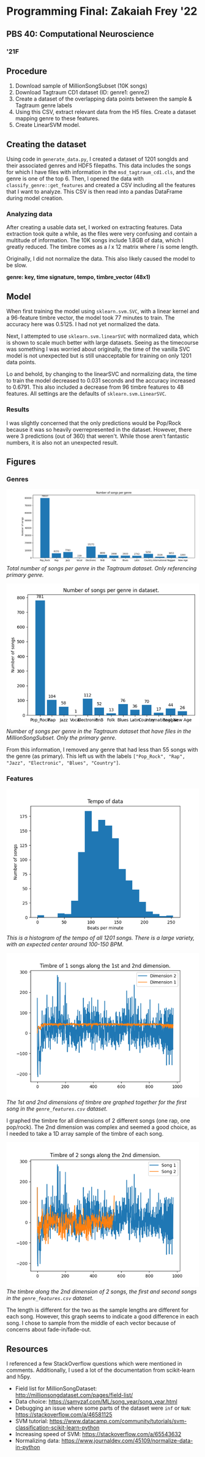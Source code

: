 # Programming Final: Zakaiah Frey '22
## PBS 40: Computational Neuroscience
### '21F

## Procedure
1. Download sample of MillionSongSubset (10K songs)
2. Download Tagtraum CD1 dataset (ID: genre1: genre2)
3. Create a dataset of the overlapping data points between the sample & Tagtraum genre labels
4. Using this CSV, extract relevant data from the H5 files. Create a dataset mapping genre to these features.
5. Create LinearSVM model. 

## Creating the dataset
Using code in `generate_data.py`, I created a dataset of 1201 songIds and their associated genres and HDF5 filepaths. This data includes the songs for which I have files with information in the `msd_tagtraum_cd1.cls`, and the genre is one of the top 6. Then, I opened the data with `classify_genre::get_features` and created a CSV including all the features that I want to analyze. This CSV is then read into a pandas DataFrame during model creation.

### Analyzing data
After creating a usable data set, I worked on extracting features. Data extraction took quite a while, as the files were very confusing and contain a multitude of information. The 10K songs include 1.8GB of data, which I greatly reduced. The timbre comes as a *l* x 12 matrix where *l* is some length.

Originally, I did not normalize the data. This also likely caused the model to be slow.

**genre: key, time signature, tempo, timbre_vector (48x1)**

## Model
When first training the model using `sklearn.svm.SVC`, with a linear kernel and a 96-feature timbre vector, the model took 77 minutes to train. The accuracy here was 0.5125. I had not yet normalized the data.

Next, I attempted to use `sklearn.svm.linearSVC` with normalized data, which is shown to scale much better with large datasets. Seeing as the timecourse was something I was worried about originally, the time of the vanilla SVC model is not unexpected but is still unacceptable for training on only 1201 data points.

Lo and behold, by changing to the linearSVC and normalizing data, the time to train the model decreased to 0.031 seconds and the accuracy increased to 0.6791. This also included a decrease from 96 timbre features to 48 features. All settings are the defaults of `sklearn.svm.LinearSVC`.

### Results
I was slightly concerned that the only predictions would be Pop/Rock because it was so heavily overrepresented in the dataset. However, there were 3 predictions (out of 360) that weren't. While those aren't fantastic numbers, it is also not an unexpected result.

## Figures
### Genres
![total_genres_tagtraum](/graphs/genre-song-totalset.png)
*Total number of songs per genre in the Tagtraum dataset. Only referencing primary genre.*

![small_genres_tagtraum](/graphs/genre-song-smallset.png)
*Number of songs per genre in the Tagtraum dataset that have files in the MillionSongSubset. Only the primary genre.*

From this information, I removed any genre that had less than 55 songs with the genre (as primary). This left us with the labels `["Pop_Rock", "Rap", "Jazz", "Electronic", "Blues", "Country"]`.

### Features
![tempo_of_data](/graphs/tempo_of_data.png)
*This is a histogram of the tempo of all 1201 songs. There is a large variety, with an expected center around 100-150 BPM*.

![timbre_example](/graphs/timbre_2D.png)
*The 1st and 2nd dimensions of timbre are graphed together for the first song in the `genre_features.csv` dataset.*

I graphed the timbre for all dimensions of 2 different songs (one rap, one pop/rock). The 2nd dimension was complex and seemed a good choice, as I needed to take a 1D array sample of the timbre of each song.

![timbre_song1_song2](/graphs/timbre.png)
*The timbre along the 2nd dimension of 2 songs, the first and second songs in the `genre_features.csv` dataset.*

The length is different for the two as the sample lengths are different for each song. However, this graph seems to indicate a good difference in each song. I chose to sample from the middle of each vector because of concerns about fade-in/fade-out.

## Resources
I referenced a few StackOverflow questions which were mentioned in comments. Additionally, I used a lot of the documentation from scikit-learn and h5py.
- Field list for MillionSongDataset: http://millionsongdataset.com/pages/field-list/
- Data choice: https://samyzaf.com/ML/song_year/song_year.html
- Debugging an issue where some parts of the dataset were `inf` or `NaN`: https://stackoverflow.com/a/46581125
- SVM tutorial: https://www.datacamp.com/community/tutorials/svm-classification-scikit-learn-python
- Increasing speed of SVM: https://stackoverflow.com/a/65543632
- Normalizing data: https://www.journaldev.com/45109/normalize-data-in-python

